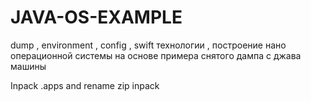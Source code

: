 # JAVA-OS-EXAMPLE
dump , environment , config , swift технологии , построение нано операционной системы на основе примера снятого дампа с джава машины

Inpack .apps and rename zip inpack

